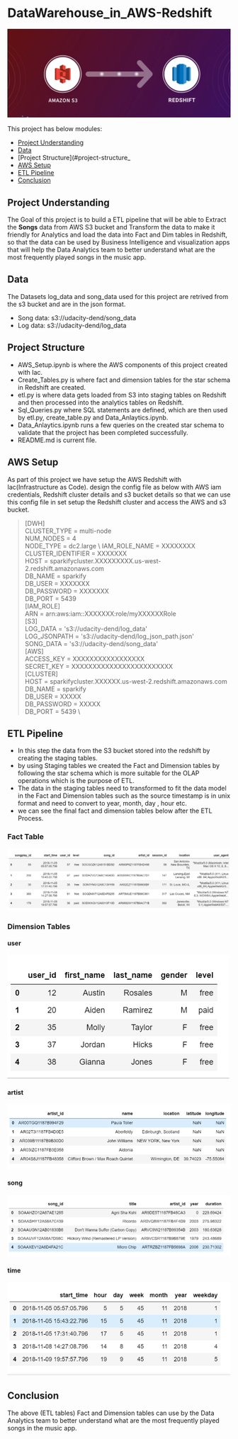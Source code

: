 # DataWarehouse_in_AWS-Redshift

![etl](https://github.com/PurushothamVadde/DataWarehouse_in_AWS-Redshift/blob/master/s3to%20redshift.png)

This project has below modules:
- [Project Understanding](#project-understanding)
- [Data](#data)
- [Project Structure](#project-structure_
- [AWS Setup](#aws-setup)
- [ETL Pipeline](#etl-pipeline)
- [Conclusion](#conclusion)

## Project Understanding
The Goal of this project is to build a ETL pipeline that will be able to Extract the **Songs** data from AWS S3 bucket and Transform the data to make it friendly for Analytics and load the data into Fact and Dim tables in Redshift, so that the data can be used by Business Intelligence and visualization apps that will help the Data Analytics team to better understand what are the most frequently played songs in the music app.

## Data
The Datasets log_data and song_data used for this project are retrived from the s3 bucket and are in the json format.
- Song data: s3://udacity-dend/song_data
- Log data: s3://udacity-dend/log_data

## Project Structure
- AWS_Setup.ipynb is where the AWS components of this project created with Iac.
- Create_Tables.py is where fact and dimension tables for the star schema in Redshift are created.
- etl.py is where data gets loaded from S3 into staging tables on Redshift and then processed into the analytics tables on Redshift.
- Sql_Queries.py where SQL statements are defined, which are then used by etl.py, create_table.py and Data_Anlaytics.ipynb.
- Data_Anlaytics.ipynb runs a few queries on the created star schema to validate that the project has been completed successfully.
- README.md is current file.

## AWS Setup
As part of this project we have setup the AWS Redshift with Iac(Infrastructure as Code). 
design the config file as below with AWS iam credentials, Redshift cluster details and s3 bucket details so that we can use this config file in set setup the Redshift cluster and access the AWS and s3 bucket.

> [DWH] \
  CLUSTER_TYPE = multi-node \
  NUM_NODES = 4 \
  NODE_TYPE = dc2.large \ 
  IAM_ROLE_NAME = XXXXXXXX \
  CLUSTER_IDENTIFIER = XXXXXXX \
  HOST = sparkifycluster.XXXXXXXXX.us-west-2.redshift.amazonaws.com \
  DB_NAME = sparkify \
  DB_USER = XXXXXXX \
  DB_PASSWORD = XXXXXXX \
  DB_PORT = 5439 \
  [IAM_ROLE] \
  ARN = arn:aws:iam::XXXXXXX:role/myXXXXXXRole \
  [S3] \
  LOG_DATA = 's3://udacity-dend/log_data' \
  LOG_JSONPATH = 's3://udacity-dend/log_json_path.json' \
  SONG_DATA = 's3://udacity-dend/song_data' \
  [AWS] \
  ACCESS_KEY = XXXXXXXXXXXXXXXXX \
  SECRET_KEY = XXXXXXXXXXXXXXXXXXXXXXXX \
  [CLUSTER] \
  HOST = sparkifycluster.XXXXXX.us-west-2.redshift.amazonaws.com \
  DB_NAME = sparkify \
  DB_USER = XXXXX \
  DB_PASSWORD = XXXXX \
  DB_PORT = 5439 \
## ETL Pipeline
- In this step the data from the S3 bucket stored into the redshift by creating the staging tables.
- by using Staging tables we created the Fact and Dimension tables by following the star schema which is more suitable for the OLAP operations which is the purpose of ETL.
- The data in the staging tables need to transformed to fit the data model in the Fact and Dimension tables such as the source timestamp is in unix format and need to convert to year, month, day , hour etc.
- we can see the final fact and dimension tables below after the ETL Process.
### Fact Table
![fact](https://github.com/PurushothamVadde/DataWarehouse_in_AWS-Redshift/blob/master/images/fact.png)
### Dimension Tables
#### user
![user](https://github.com/PurushothamVadde/DataWarehouse_in_AWS-Redshift/blob/master/images/user.png)
#### artist
![artist](https://github.com/PurushothamVadde/DataWarehouse_in_AWS-Redshift/blob/master/images/artist.png)
#### song
![song](https://github.com/PurushothamVadde/DataWarehouse_in_AWS-Redshift/blob/master/images/song.png)
#### time
![time](https://github.com/PurushothamVadde/DataWarehouse_in_AWS-Redshift/blob/master/images/time.png)

## Conclusion
The above (ETL tables) Fact and Dimension tables can use by the Data Analytics team to better understand what are the most frequently played songs in the music app.
